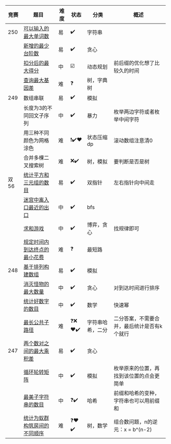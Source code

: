 | 竞赛 | 题目 | 难度 | 状态 | 分类 | 概述 |
| ---- | ---- | ---- | ---- | ---- | ---- |
| 250 | [可以输入的最大单词数](https://leetcode-cn.com/problems/maximum-number-of-words-you-can-type/) | 易 | :heavy_check_mark: | 字符串 |  |
|  | [新增的最少台阶数](https://leetcode-cn.com/problems/add-minimum-number-of-rungs/) | 易 | :heavy_check_mark: | 贪心 |  |
|  | [扣分后的最大得分](https://leetcode-cn.com/problems/maximum-number-of-points-with-cost/) | 中 | :ballot_box_with_check: | 动态规划 | 前后缀的优化想了比较久的时间 |
|  | [查询最大基因差](https://leetcode-cn.com/problems/maximum-genetic-difference-query/) | 难 | :question: | 树，字典树 |  |
| 249 | 数组串联 | 易 | :heavy_check_mark: | 模拟 |      |
| | 长度为3的不同回文子序列 | 中 | :heavy_check_mark: | 暴力 | 枚举两边字符或者枚举中间字符 |
| | 用三种不同颜色为网格涂色 | 难 | :heavy_exclamation_mark::heavy_check_mark::heart: | 状态压缩dp | 滚动数组注意清0 |
| | 合并多棵二叉搜索树 | 难 | :x::heavy_check_mark: | 树，模拟 | 要判断是否是树 |
| 双56 | [统计平方和三元组的数目](https://leetcode-cn.com/contest/biweekly-contest-56/problems/count-square-sum-triples/) | 易 | :heavy_check_mark: | 双指针 | 左右指针向中间走 |
|  | [迷宫中离入口最近的出口](https://leetcode-cn.com/contest/biweekly-contest-56/problems/nearest-exit-from-entrance-in-maze/) | 中 | :heavy_check_mark: | bfs |  |
|  | [求和游戏](https://leetcode-cn.com/contest/biweekly-contest-56/problems/sum-game/) | 中 | :heavy_check_mark: | 博弈，贪心 | 找规律即可 |
|  | [规定时间内到达终点的最小花费](https://leetcode-cn.com/contest/biweekly-contest-56/problems/minimum-cost-to-reach-destination-in-time/) | 难 | :question: | 最短路 |  |
| 248 | [基于排列构建数组](https://leetcode-cn.com/problems/build-array-from-permutation/) | 易 | :heavy_check_mark: | 模拟 |  |
|  | [消灭怪物的最大数量](https://leetcode-cn.com/problems/eliminate-maximum-number-of-monsters/) | 中 | :heavy_check_mark: | 贪心 | 对到达时间进行排序 |
|  | [统计好数字的数目](https://leetcode-cn.com/problems/count-good-numbers/) | 中 | :heavy_check_mark: | 数学 | 快速幂 |
|  | [最长公共子路径](https://leetcode-cn.com/problems/longest-common-subpath/) | 难 | :question::x::heart::heavy_check_mark: | 字符串哈希，二分 | 二分答案，不需要合并，最后统计是否有k个就行 |
| 247 | [两个数对之间的最大乘积差](https://leetcode-cn.com/problems/maximum-product-difference-between-two-pairs/) | 易 | :heavy_check_mark: | 贪心 |  |
| | [循环轮转矩阵](https://leetcode-cn.com/problems/cyclically-rotating-a-grid/) | 中 | :heavy_check_mark: | 模拟 | 枚举原来的位置，再找到该位置的点会更简单 |
| | [最美子字符串的数目](https://leetcode-cn.com/problems/number-of-wonderful-substrings/) | 中 | :question::heavy_check_mark: | 哈希 | 前缀和哈希的变种，字符串也可以用前缀和 |
| | [统计为蚁群构筑房间的不同顺序](https://leetcode-cn.com/problems/count-ways-to-build-rooms-in-an-ant-colony/) | 难 | :question::heart::heavy_check_mark: | 树，数学 | 组合数问题，n的逆元：x = b^(n-2) |

